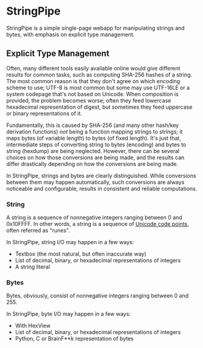 # StringPipe

StringPipe is a simple single-page webapp for manipulating strings and bytes, with emphasis on explicit type management.

## Explicit Type Management

Often, many different tools easily available online would give different results for common tasks, such as computing SHA-256 hashes of a string.
The most common reason is that they don't agree on which encoding scheme to use; UTF-8 is most common but some may use UTF-16LE or a system codepage that's not based on Unicode.
When composition is provided, the problem becomes worse; often they feed lowercase hexadecimal representation of digest, but sometimes they feed uppercase or binary representations of it.

Fundamentally, this is caused by SHA-256 (and many other hash/key derivation functions) *not* being a function mapping strings to strings; it maps bytes (of variable length) to bytes (of fixed length).
It's just that, intermediate steps of converting string to bytes (encoding) and bytes to string (hexdump) are being neglected.
However, there can be several choices on how those conversions are being made, and the results can differ drastically depending on how the conversions are being made.

In StringPipe, strings and bytes are clearly distinguished. While conversions between them may happen automatically, such conversions are always noticeable and configurable, results in consistent and reliable computations.

### String

A string is a sequence of nonnegative integers ranging between 0 and 0x10FFFF. In other words, a string is a sequence of [Unicode code points](https://www.unicode.org/glossary/#code_point), often referred as "runes".

In StringPipe, string I/O may happen in a few ways:
- Textbox (the most natural, but often inaccurate way)
- List of decimal, binary, or hexadecimal representations of integers
- A string literal

### Bytes

Bytes, obviously, consist of nonnegative integers ranging between 0 and 255.

In StringPipe, byte I/O may happen in a few ways:
- With HexView
- List of decimal, binary, or hexadecimal representations of integers
- Python, C or BrainF**k representation of bytes
